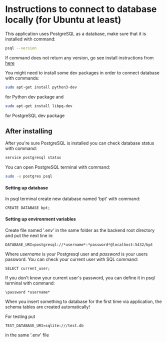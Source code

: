 # Instructions to connect to database locally (for Ubuntu at least)

This application uses PostgreSQL as a database, make sure that it is installed with command:

```sh
psql --version
```

If command does not return any version, go see install instructions from [here](https://www.postgresql.org/download/)

You might need to install some dev packages in order to connect database with commands:

```sh
sudo apt-get install python3-dev
```
for Python dev package and

```sh
sudo apt-get install libpq-dev
```
for PostgreSQL dev package

## After installing

After you're sure PostgreSQL is installed you can check database status with command:

```sh
service postgresql status
```

You can open PostgreSQL terminal with command:

```sh
sudo -u postgres psql
```

#### Setting up database

In psql terminal create new database named 'bpt' with command:

```
CREATE DATABASE bpt;
```

#### Setting up environment variables

Create file named '.env' in the same folder as the backend root directory and put the next line in:

```
DATABASE_URI=postgresql://*username*:*password*@localhost:5432/bpt
```

Where *username* is your Postgresql user and *password* is your users password. 
You can check your current user with SQL command:

```
SELECT current_user;
```

If you don't know your current user's password, you can define it in psql terminal with command:

```
\password *username*
```


When you insert something to database for the first time via application, the schema tables are created
automatically!


For testing put

```
TEST_DATABASE_URI=sqlite:///test.db
```

in the same '.env' file
